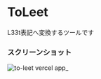 # ToLeet

L33t表記へ変換するツールです

### スクリーンショット
![to-leet vercel app_](https://github.com/user-attachments/assets/70a807d9-be59-4c22-b53b-91a6b54443c4)
